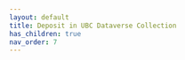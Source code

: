 ```yaml
---
layout: default
title: Deposit in UBC Dataverse Collection
has_children: true
nav_order: 7
---
```






